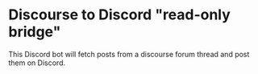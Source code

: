 # Discourse to Discord "read-only bridge"
This Discord bot will fetch posts from a discourse forum thread and post them on Discord.